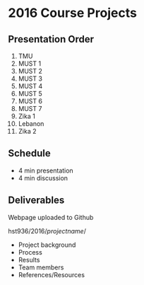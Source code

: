 # 2016 Course Projects

## Presentation Order

1. TMU
2. MUST 1
3. MUST 2
4. MUST 3
5. MUST 4
6. MUST 5
7. MUST 6
8. MUST 7
9. Zika 1
10. Lebanon
11. Zika 2

## Schedule
* 4 min presentation
* 4 min discussion

## Deliverables
Webpage uploaded to Github

hst936/2016/*projectname*/

* Project background
* Process
* Results
* Team members
* References/Resources
